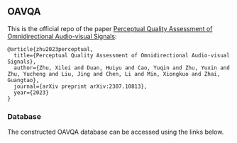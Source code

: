 ## OAVQA

This is the official repo of the paper [Perceptual Quality Assessment of Omnidirectional Audio-visual Signals](https://arxiv.org/pdf/2307.10813.pdf):
```
@article{zhu2023perceptual,
  title={Perceptual Quality Assessment of Omnidirectional Audio-visual Signals},
  author={Zhu, Xilei and Duan, Huiyu and Cao, Yuqin and Zhu, Yuxin and Zhu, Yucheng and Liu, Jing and Chen, Li and Min, Xiongkuo and Zhai, Guangtao},
  journal={arXiv preprint arXiv:2307.10813},
  year={2023}
}
```
### Database

The constructed OAVQA database can be accessed using the links below.
